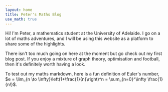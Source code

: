 ```yaml
---
layout: home
title: Peter's Maths Blog
use_math: true
---
```


Hi! I'm Peter, a mathematics student at the University of Adelaide. I go on a lot of maths adventures, and I will be using this website as a platform to share some of the highlights. 

There isn't too much going on here at the moment but go check out my first blog post. If you enjoy a mixture of graph theory, optimisation and football, then it's definitely worth having a look. 

To test out my maths markdown, here is a fun definition of Euler's number, $e = \lim_{n \to \infty}\left(1+\frac{1}{n}\right)^n = \sum_{n=0}^\infty \frac{1}{n!}$.
